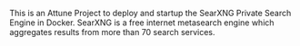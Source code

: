 This is an Attune Project to deploy and startup the SearXNG Private Search Engine in Docker. SearXNG is a free internet metasearch engine which aggregates results from more than 70 search services.